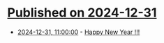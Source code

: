 # [Published on 2024-12-31](index.md)

* [2024-12-31, 11:00:00](https://soylentnews.org/article.pl?sid=24/12/31/0747230&from=rss) - [Happy New Year !!!](https://soylentnews.org/article.pl?sid=24/12/31/0747230&from=rss)
